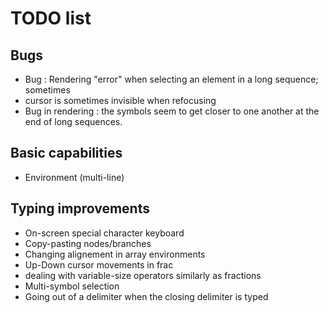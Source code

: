 # TODO list

## Bugs
- Bug : Rendering "error" when selecting an element in a long sequence; sometimes
- cursor is sometimes invisible when refocusing
- Bug in rendering : the symbols seem to get closer to one another at the end of long sequences.

## Basic capabilities
- Environment (multi-line)

## Typing improvements
- On-screen special character keyboard
- Copy-pasting nodes/branches
- Changing alignement in array environments
- Up-Down cursor movements in frac
- dealing with variable-size operators similarly as fractions
- Multi-symbol selection
- Going out of a delimiter when the closing delimiter is typed